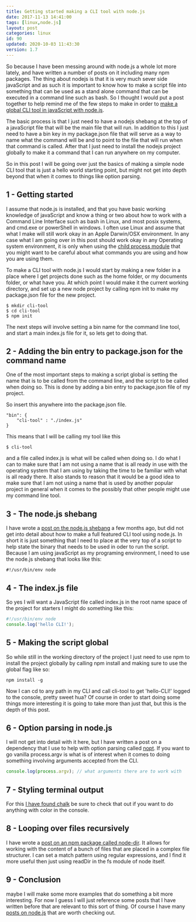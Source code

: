 ```yaml
---
title: Getting started making a CLI tool with node.js
date: 2017-11-13 14:41:00
tags: [linux,node.js]
layout: post
categories: linux
id: 90
updated: 2020-10-03 11:43:30
version: 1.7
---
```


So because I have been messing around with node.js a whole lot more lately, and have written a number of posts on it including many npm packages. The thing about nodejs is that it is very much sever side javaScript and as such it is important to know how to make a script file into something that can be used as a stand alone command that can be executed in a command line such as bash. So I thought I would put a post together to help remind me of the few steps to make in order to [make a global CLI tool in javaScript with node.js](https://blog.bitsrc.io/how-to-build-a-command-line-cli-tool-in-nodejs-b8072b291f81).

The basic process is that I just need to have a nodejs shebang at the top of a javaScript file that will be the main file that will run. In addition to this I just need to have a bin key in my package.json file that will serve as a way to name what the command will be and to point to the file that will run when that command is called. After that I just need to install the nodejs project globally to make it a command that I can run anywhere on my computer.

So in this post I will be going over just the basics of making a simple node CLI tool that is just a hello world starting point, but might not get into depth beyond that when it comes to things like option parsing.

<!-- more -->

## 1 - Getting started

I assume that node.js is installed, and that you have basic working knowledge of javaScript and know a thing or two about how to work with a Command Line Interface such as bash in Linux, and most posix systems, and cmd.exe or powerShell in windows. I often use Linux and assume that what I make will still work okay in an Apple Darwin/OSX environment. In any case what I am going over in this post should work okay in any Operating system environment, it is only when using the [child process module](/2018/02/04/nodejs-child-process/) that you might want to be careful about what commands you are using and how you are using them.

To make a CLI tool with node.js I would start by making a new folder in a place where I get projects done such as the home folder, or my documents folder, or what have you. At which point I would make it the current working directory, and set up a new node project by calling npm init to make my package.json file for the new project.

```
$ mkdir cli-tool
$ cd cli-tool
$ npm init
```

The next steps will involve setting a bin name for the command line tool, and start a main index.js file for it, so lets get to doing that.

## 2 - Adding the bin entry to package.json for the command name

One of the most important steps to making a script global is setting the name that is to be called from the command line, and the script to be called when doing so. This is done by adding a bin entry to package.json file of my project.

So insert this anywhere into the package.json file.
```
"bin": {
    "cli-tool" : "./index.js"
}
```

This means that I will be calling my tool like this

```
$ cli-tool
```

and a file called index.js is what will be called when doing so. I do what I can to make sure that I am not using a name that is all ready in use with the operating system that I am using by taking the time to be familiar with what is all ready there. It also stands to reason that it would be a good idea to make sure that I am not using a name that is used by another popular project in general when it comes to the possibly that other people might use my command line tool.


## 3 - The node.js shebang

I have wrote a [post on the node.js shebang](/2017/03/26/linux_shebang/) a few months ago, but did not get into detail about how to make a full featured CLI tool using node.js. In short it is just something that I need to place at the very top of a script to help state the binary that needs to be used in oder to run the script. Because I am using javaScript as my programing environment, I need to use the node.js shebang that looks like this:

```
#!/usr/bin/env node
```

## 4 - The index.js file

So yes I will want a JavaScript file called index.js in the root name space of the project for starters I might do something like this:

```js
#!/usr/bin/env node
console.log('hello CLI!');
```

## 5 - Making the script global

So while still in the working directory of the project I just need to use npm to install the project globally by calling npm install and making sure to use the global flag like so:

```
npm install -g
```

Now I can cd to any path in my CLI and call cli-tool to get 'hello-CLI!' logged to the console, pretty sweet hua? Of course in order to start doing some things more interesting it is going to take more than just that, but this is the depth of this post.

## 6 - Option parsing in node.js

I will not get into detail with it here, but I have written a post on a dependency that I use to help with option parsing called [nopt](/2017/05/05/nodejs-nopt/). If you want to go vanilla process.argv is what is of interest when it comes to doing something involving arguments accepted from the CLI.

```js
console.log(process.argv); // what arguments there are to work with
```

## 7 - Styling terminal output

For this [I have found chalk](/2017/05/31/nodejs-chalk/) be sure to check that out if you want to do anything with color in the console.

## 8 - Looping over files recursively

I have wrote a [post on an npm package called node-dir](/2017/11/05/nodejs-node-dir/). It allows for working with the content of a bunch of files that are placed in a complex file structurer. I can set a match pattern using regular expressions, and I find it more useful then just using readDir in the fs module of node itself.

## 9 - Conclusion

maybe I will make some more examples that do something a bit more interesting. For now I guess I will just reference some posts that I have written before that are relevant to this sort of thing. Of course I have many [posts on node.js](/categories/node-js/) that are worth checking out.
